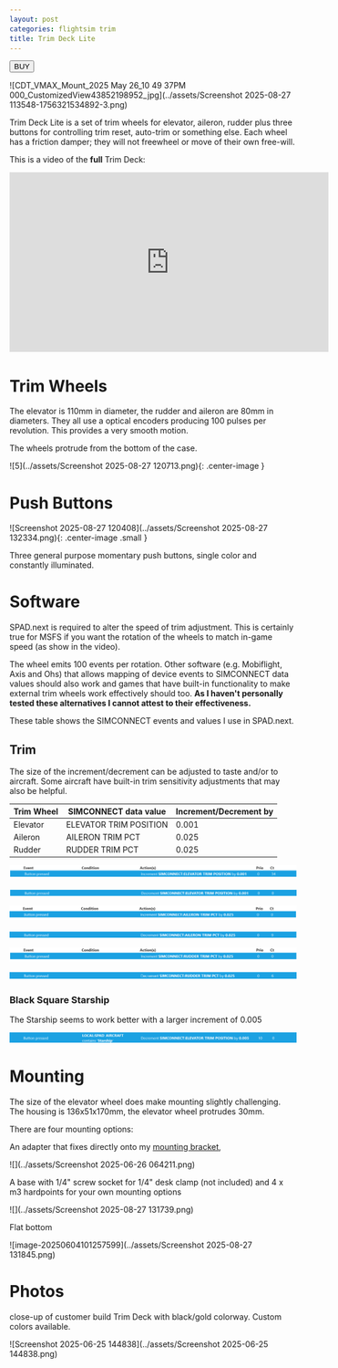 ```yaml
---
layout: post
categories: flightsim trim
title: Trim Deck Lite
---
```


<a href="https://s16nengineering.etsy.com"><button>BUY</button></a>

![CDT_VMAX_Mount_2025 May 26_10 49 37PM 000_CustomizedView43852198952_jpg](../assets/Screenshot 2025-08-27 113548-1756321534892-3.png)

Trim Deck Lite is a set of trim wheels for elevator, aileron, rudder plus three buttons for controlling trim reset, auto-trim or something else. Each wheel has a friction damper; they will not freewheel or move of their own free-will.

This is a video of the **full** Trim Deck:

<iframe width="560" height="315" src="https://www.youtube.com/embed/a8p1j_3Wt-U?si=X5OfM-vOUT1BMG70" title="YouTube video player" frameborder="0" allow="accelerometer; autoplay; clipboard-write; encrypted-media; gyroscope; picture-in-picture; web-share" referrerpolicy="strict-origin-when-cross-origin" allowfullscreen></iframe>

# Trim Wheels

The elevator is 110mm in diameter, the rudder and aileron are 80mm in diameters. They all use a optical encoders producing 100 pulses per revolution. This provides a very smooth motion. 

The wheels protrude from the bottom of the case.

![5](../assets/Screenshot 2025-08-27 120713.png){: .center-image }

# Push Buttons

![Screenshot 2025-08-27 120408](../assets/Screenshot 2025-08-27 132334.png){: .center-image .small }

Three general purpose momentary push buttons, single color and constantly illuminated.  

# Software

SPAD.next is required to alter the speed of trim adjustment. This is certainly true for MSFS if you want the rotation of the wheels to match in-game speed (as show in the video).

The wheel emits 100 events per rotation.  Other software (e.g. Mobiflight, Axis and Ohs) that allows mapping of device events to SIMCONNECT data values should also work and games that have built-in functionality to make external trim wheels work effectively should too.  **As I haven't personally tested these alternatives I cannot attest to their effectiveness.**

These table shows the SIMCONNECT events and values I use in SPAD.next. 

## Trim

The size of the increment/decrement can be adjusted to taste and/or to aircraft. Some aircraft have built-in trim sensitivity adjustments that may also be helpful.

| Trim Wheel | SIMCONNECT data value  | Increment/Decrement by |
| ---------- | ---------------------- | ---------------------- |
| Elevator   | ELEVATOR TRIM POSITION | 0.001                  |
| Aileron    | AILERON TRIM PCT       | 0.025                  |
| Rudder     | RUDDER TRIM PCT        | 0.025                  |

![image-20250620095926270](../assets/image-20250620095926270.png)

![image-20250628150234948](../assets/image-20250628150234948.png)

![image-20250620095841470](../assets/image-20250620095841470.png)

![image-20250628145939042](../assets/image-20250628145939042.png)

![image-20250620095907086](../assets/image-20250620095907086.png)

![image-20250628150002618](../assets/image-20250628150002618.png)

### Black Square Starship

The Starship seems to work better with a larger increment of 0.005

![image-20250628151326774](../assets/image-20250628151326774.png)

# Mounting

The size of the elevator wheel does make mounting slightly challenging. The housing is 136x51x170mm, the elevator wheel protrudes 30mm. 

There are four mounting options:

An adapter that fixes directly onto my [mounting bracket](./virpil-cdt-vmax-bracket-v2),

![](../assets/Screenshot 2025-06-26 064211.png)

A base with 1/4" screw socket for 1/4" desk clamp (not included) and 4 x m3 hardpoints for your own mounting options

![](../assets/Screenshot 2025-08-27 131739.png)

Flat bottom

![image-20250604101257599](../assets/Screenshot 2025-08-27 131845.png)

# Photos

close-up of customer build Trim Deck with black/gold colorway. Custom colors available.

![Screenshot 2025-06-25 144838](../assets/Screenshot 2025-06-25 144838.png)





